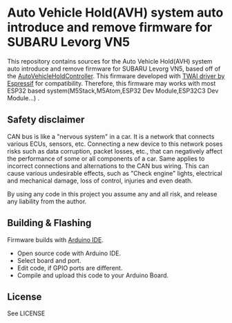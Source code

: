 # Auto Vehicle Hold(AVH) system auto introduce and remove firmware for SUBARU Levorg VN5

This repository contains sources for the Auto Vehicle Hold(AVH) system auto introduce and remove firmware for SUBARU Levorg VN5, based off of the [AutoVehicleHoldController](https://github.com/kz1000a1/AutoVehicleHoldController).
This firmware developed with [TWAI driver by Espressif](https://docs.espressif.com/projects/esp-idf/en/latest/esp32/api-reference/peripherals/twai.html) for compatibility.
Therefore, this firmware may works with most ESP32 based system(M5Stack,M5Atom,ESP32 Dev Module,ESP32C3 Dev Module...)
.

## Safety disclaimer

CAN bus is like a "nervous system" in a car. It is a network that connects various ECUs, sensors, etc. Connecting a new device to this network poses risks such as data corruption, packet losses, etc., that can negatively affect the performance of some or all components of a car.
Same applies to incorrect connections and alternations to the CAN bus wiring. This can cause various undesirable effects, such as "Check engine" lights, electrical and mechanical damage, loss of control, injuries and even death.

By using any code in this project you assume any and all risk, and release any liability from the author.

## Building & Flashing

Firmware builds with [Arduino IDE](https://www.arduino.cc/en/software). 

- Open source code with Arduino IDE. 
- Select board and port.
- Edit code, if GPIO ports are different.
- Compile and upload this code to your Arduino Board.

## License

See LICENSE
